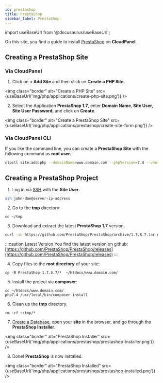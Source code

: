 ```yaml
---
id: prestashop
title: PrestaShop
sidebar_label: PrestaShop
---
```


import useBaseUrl from '@docusaurus/useBaseUrl';

On this site, you find a guide to install [PrestaShop](https://www.prestashop.com/en) on **CloudPanel**.

## Creating a PrestaShop Site

### Via CloudPanel

1. Click on **+ Add Site** and then click on **Create a PHP Site**.

<img class="border" alt="Create a PHP Site" src={useBaseUrl('img/php/applications/create-php-site.png')} />

2. Select the Application **PrestaShop 1.7**, enter **Domain Name**, **Site User**, **Site User Password**, and click on **Create**.

<img class="border" alt="Create a PrestaShop Site" src={useBaseUrl('img/php/applications/prestashop/create-site-form.png')} />

### Via CloudPanel CLI

If you like the command line, you can create a **PrestaShop Site** with the following command as **root user**.

```bash
clpctl site:add:php --domainName=www.domain.com --phpVersion=7.4 --vhostTemplate='PrestaShop 1.7' --siteUser='john-doe' --siteUserPassword='!secretPassword!'
```

## Creating a PrestaShop Project

1. Log in via [SSH](../../../frontend-area/ssh-ftp/#ssh-login) with the **Site User**:

```bash
ssh john-doe@server-ip-address
```

2. Go to the **tmp** directory:

```
cd ~/tmp
```

3. Download and extract the latest **PrestaShop 1.7** version.

```bash
curl -sL https://github.com/PrestaShop/PrestaShop/archive/1.7.8.7.tar.gz | tar xfz -
```

:::caution Latest Version
You find the latest version on github: [https://github.com/PrestaShop/PrestaShop/releases](https://github.com/PrestaShop/PrestaShop/releases)
:::

4. Copy files to the **root directory** of your site:

```
cp -R PrestaShop-1.7.8.7/*  ~/htdocs/www.domain.com/
```

5. Install the project via **composer**:

```
cd ~/htdocs/www.domain.com/
php7.4 /usr/local/bin/composer install
```

6. Clean up the **tmp** directory.

```
rm -rf ~/tmp/*
```

7. [Create a Database](../../../frontend-area/databases/#adding-a-database), open your **site** in the browser, and go through the **PrestaShop Installer**.

<img class="border" alt="PrestaShop Installer" src={useBaseUrl('img/php/applications/prestashop/prestashop-installer.png')} />

8. Done! **PrestaShop** is now installed.

<img class="border" alt="PrestaShop Installed" src={useBaseUrl('img/php/applications/prestashop/prestashop-installed.png')} />

